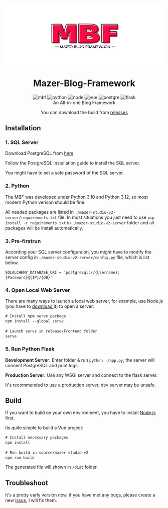 <div align="center">

![Logo](./src/logo.svg)

# Mazer-Blog-Framework

<img src="https://img.shields.io/badge/Latest-1.9.3-red.svg" alt="mbf">
<img src="https://img.shields.io/badge/Python-3.9+-blue.svg" alt="python">
<img src="https://img.shields.io/badge/Node.js-v20+-rgb(67,141,64).svg" alt="node">
<img src="https://img.shields.io/badge/Vue.js-v3-rgb(53,73,94).svg" alt="vue">
<img src="https://img.shields.io/badge/PostgreSQL-16-rgb(51,103,145).svg" alt="postgre">
<img src="https://img.shields.io/badge/Flask-v3-rgb(58,169,191).svg" alt="flask">

<br>
An All-in-one Blog Framework
<br>

You can download the build from [releases](https://github.com/Tyuwwe/Mazer-Blog-Framework/releases)

</div>

## Installation

### 1. SQL Server

Download PostgreSQL from [here](https://www.postgresql.org/download/).

Follow the PostgreSQL installation guide to install the SQL server.

You might have to set a safe password of the SQL server.

### 2. Python

The MBF was developed under Python 3.10 and Python 3.12, so most modern Python verison should be fine.

All needed packages are listed in `./mazer-studio-v2-server/requirements.txt` file. In most situations you just need to use `pip install -r requirements.txt` in `./mazer-studio-v2-server` folder and all packages will be install automatically.

### 3. Pre-firstrun

According your SQL server configuraion, you might have to modify the server config in `./mazer-studio-v2-server/config.py` file, which is list below.

```
SQLALCHEMY_DATABASE_URI = 'postgresql://{Username}:{Password}@{IP}/{DB}'
```

### 4. Open Local Web Server

There are many ways to launch a local web server, for example, use Node.js (you have to [download ](https://nodejs.org/)it) to open a server:

```shell
# Install npm serve package
npm install --global serve

# Launch serve in release/Frontend folder
serve
```

### 5. Run Python Flask

**Development Server:** Enter folder & run `python ./app.py`, the server will connect PostgreSQL and print logs.

**Production Server:** Use any WSGI server and connect to the flask server.

It's recommended to use a production server, dev server may be unsafe.

## Build

If you want to build on your own environment, you have to install [Node.js](https://nodejs.org/) first.

Its quite simple to build a Vue project:

```shell
# Install necessary packages
npm install

# Run build in source/mazer-studio-v2
npm run build
```

The generated file will shown in `/dist` folder.

## Troubleshoot

It's a pretty early version now, if you have met any bugs, please create a new [issue](https://github.com/Tyuwwe/Mazer-Blog-Framework/issues), I will fix them.
